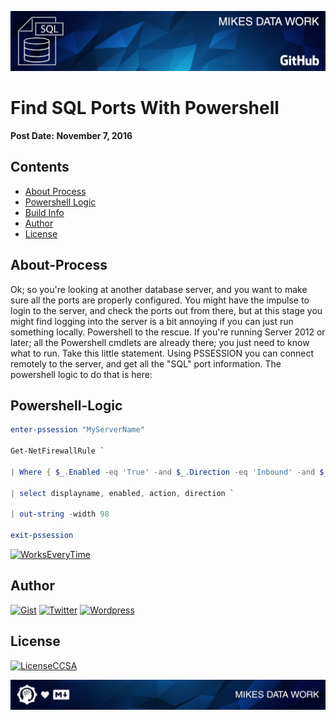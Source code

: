 ![MIKES DATA WORK GIT REPO](https://raw.githubusercontent.com/mikesdatawork/images/master/git_mikes_data_work_banner_01.png "Mikes Data Work")        


# Find SQL Ports With Powershell
**Post Date: November 7, 2016**        



## Contents    
- [About Process](##About-Process)  
- [Powershell Logic](#Powershell-Logic)  
- [Build Info](#Build-Info)  
- [Author](#Author)  
- [License](#License)       

## About-Process

<p>Ok; so you're looking at another database server, and you want to make sure all the ports are properly configured. You might have the impulse to login to the server, and check the ports out from there, but at this stage you might find logging into the server is a bit annoying if you can just run something locally. Powershell to the rescue.
If you're running Server 2012 or later; all the Powershell cmdlets are already there; you just need to know what to run. Take this little statement. Using PSSESSION you can connect remotely to the server, and get all the "SQL" port information.
The powershell logic to do that is here:</p>      



## Powershell-Logic
```Powershell
enter-pssession "MyServerName"
 
Get-NetFirewallRule `
 
| Where { $_.Enabled -eq 'True' -and $_.Direction -eq 'Inbound' -and $_.'displayname' -like "*sql*" } `
 
| select displayname, enabled, action, direction `
 
| out-string -width 98
 
exit-pssession
```
 




[![WorksEveryTime](https://forthebadge.com/images/badges/60-percent-of-the-time-works-every-time.svg)](https://shitday.de/)


## Author

[![Gist](https://img.shields.io/badge/Gist-MikesDataWork-<COLOR>.svg)](https://gist.github.com/mikesdatawork)
[![Twitter](https://img.shields.io/badge/Twitter-MikesDataWork-<COLOR>.svg)](https://twitter.com/mikesdatawork)
[![Wordpress](https://img.shields.io/badge/Wordpress-MikesDataWork-<COLOR>.svg)](https://mikesdatawork.wordpress.com/)

 
## License
[![LicenseCCSA](https://img.shields.io/badge/License-CreativeCommonsSA-<COLOR>.svg)](https://creativecommons.org/share-your-work/licensing-types-examples/)

![Mikes Data Work](https://raw.githubusercontent.com/mikesdatawork/images/master/git_mikes_data_work_banner_02.png "Mikes Data Work")

